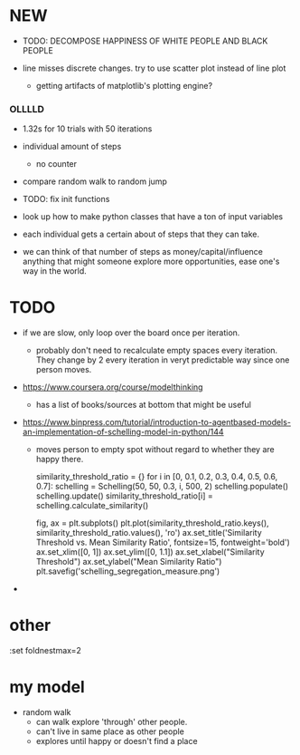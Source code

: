 # NEW
- TODO: DECOMPOSE HAPPINESS OF WHITE PEOPLE AND BLACK PEOPLE

- line misses discrete changes. try to use scatter plot instead of line plot
    - getting artifacts of matplotlib's plotting engine?



### OLLLLD
- 1.32s for 10 trials with 50 iterations

- individual amount of steps
    - no counter
- compare random walk to random jump
- TODO: fix init functions
- look up how to make python classes that have a ton of input variables

- each individual gets a certain about of steps that they can take.
- we can think of that number of steps as money/capital/influence anything that might someone explore more opportunities, ease one's way in the world.

# TODO
- if we are slow, only loop over the board once per iteration.
    - probably don't need to recalculate empty spaces every iteration. They change by 2 every iteration in veryt predictable way since one person moves. 


- https://www.coursera.org/course/modelthinking
    - has a list of books/sources at bottom that might be useful
- https://www.binpress.com/tutorial/introduction-to-agentbased-models-an-implementation-of-schelling-model-in-python/144
    - moves person to empty spot without regard to whether they are happy there.


        similarity_threshold_ratio = {}
        for i in [0, 0.1, 0.2, 0.3, 0.4, 0.5, 0.6, 0.7]:
            schelling = Schelling(50, 50, 0.3, i, 500, 2)
            schelling.populate()
            schelling.update()
            similarity_threshold_ratio[i] = schelling.calculate_similarity()
        
        fig, ax = plt.subplots()
        plt.plot(similarity_threshold_ratio.keys(), similarity_threshold_ratio.values(), 'ro')
        ax.set_title('Similarity Threshold vs. Mean Similarity Ratio', fontsize=15, fontweight='bold')
        ax.set_xlim([0, 1])
        ax.set_ylim([0, 1.1])
        ax.set_xlabel("Similarity Threshold")
        ax.set_ylabel("Mean Similarity Ratio")
        plt.savefig('schelling_segregation_measure.png')

                
            

-

# other
:set foldnestmax=2


# my model
- random walk
    - can walk explore 'through' other people. 
    - can't live in same place as other people
    - explores until happy or doesn't find a place
